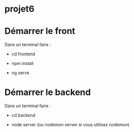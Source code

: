 # projet6

# Démarrer le front
Dans un terminal faire :

  - cd frontend
  
  - npm install
  
  - ng serve
  
# Démarrer le backend
Dans un terminal faire :

  - cd backend
  
  - node server (ou nodemon server si vous utilisez nodemon)
  

